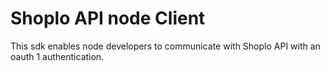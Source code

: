 # Shoplo API node Client 

This sdk enables node developers to communicate with Shoplo API with an oauth 1 authentication.
